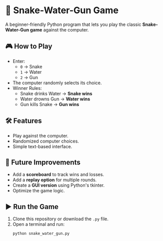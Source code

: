 # 🐍 Snake-Water-Gun Game

A beginner-friendly Python program that lets you play the classic **Snake-Water-Gun game** against the computer.

## 🎮 How to Play
- Enter:
  - `0` → Snake
  - `1` → Water
  - `2` → Gun
- The computer randomly selects its choice.
- Winner Rules:
  - Snake drinks Water → **Snake wins**
  - Water drowns Gun → **Water wins**
  - Gun kills Snake → **Gun wins**

## 🛠 Features
- Play against the computer.
- Randomized computer choices.
- Simple text-based interface.

## 🚀 Future Improvements
- Add a **scoreboard** to track wins and losses.
- Add a **replay option** for multiple rounds.
- Create a **GUI version** using Python's tkinter.
- Optimize the game logic.

## ▶️ Run the Game
1. Clone this repository or download the `.py` file.
2. Open a terminal and run:
   ```bash
   python snake_water_gun.py
